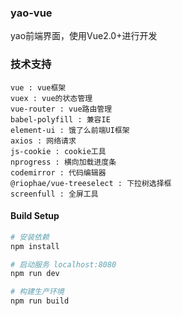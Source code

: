 ### yao-vue

yao前端界面，使用Vue2.0+进行开发

### 技术支持
```
vue : vue框架
vuex : vue的状态管理
vue-router : vue路由管理
babel-polyfill : 兼容IE 
element-ui : 饿了么前端UI框架
axios : 网络请求
js-cookie : cookie工具
nprogress : 横向加载进度条
codemirror : 代码编辑器
@riophae/vue-treeselect : 下拉树选择框
screenfull : 全屏工具
```

#### Build Setup
``` bash
# 安装依赖
npm install

# 启动服务 localhost:8080
npm run dev

# 构建生产环境
npm run build
```

